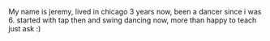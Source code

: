 My name is jeremy, lived in chicago 3 years now, been a dancer since i was 6. started with tap then and swing dancing now, more than happy to teach just ask :)
